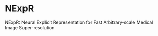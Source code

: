 # NExpR
NExpR: Neural Explicit Representation for Fast Arbitrary-scale Medical Image Super-resolution
